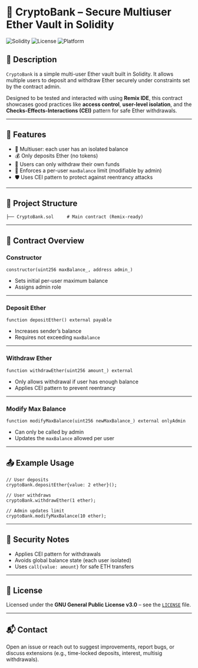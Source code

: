 # 🏦 CryptoBank – Secure Multiuser Ether Vault in Solidity

![Solidity](https://img.shields.io/badge/Solidity-0.8.24-blue?style=flat&logo=solidity)
![License](https://img.shields.io/badge/License-GPL--3.0-green?style=flat)
![Platform](https://img.shields.io/badge/Platform-Remix-blueviolet)

## 📌 Description

`CryptoBank` is a simple multi-user Ether vault built in Solidity. It allows multiple users to deposit and withdraw Ether securely under constraints set by the contract admin.

Designed to be tested and interacted with using **Remix IDE**, this contract showcases good practices like **access control**, **user-level isolation**, and the **Checks-Effects-Interactions (CEI)** pattern for safe Ether withdrawals.

---

## 🧱 Features

- 👥 Multiuser: each user has an isolated balance
- 💰 Only deposits Ether (no tokens)
- 🔐 Users can only withdraw their own funds
- 🧱 Enforces a per-user `maxBalance` limit (modifiable by admin)
- 🛡️ Uses CEI pattern to protect against reentrancy attacks

---

## 📁 Project Structure

```
├── CryptoBank.sol     # Main contract (Remix-ready)
```

---

## 🧪 Contract Overview

### Constructor

```solidity
constructor(uint256 maxBalance_, address admin_)
```

- Sets initial per-user maximum balance
- Assigns admin role

---

### Deposit Ether

```solidity
function depositEther() external payable
```

- Increases sender’s balance
- Requires not exceeding `maxBalance`

---

### Withdraw Ether

```solidity
function withdrawEther(uint256 amount_) external
```

- Only allows withdrawal if user has enough balance
- Applies CEI pattern to prevent reentrancy

---

### Modify Max Balance

```solidity
function modifyMaxBalance(uint256 newMaxBalance_) external onlyAdmin
```

- Can only be called by admin
- Updates the `maxBalance` allowed per user

---

## 📤 Example Usage

```solidity
// User deposits
cryptoBank.depositEther{value: 2 ether}();

// User withdraws
cryptoBank.withdrawEther(1 ether);

// Admin updates limit
cryptoBank.modifyMaxBalance(10 ether);
```

---

## 🔐 Security Notes

- Applies CEI pattern for withdrawals
- Avoids global balance state (each user isolated)
- Uses `call{value: amount}` for safe ETH transfers

---

## 📄 License

Licensed under the **GNU General Public License v3.0** – see the [`LICENSE`](./LICENSE) file.

---

## 📬 Contact

Open an issue or reach out to suggest improvements, report bugs, or discuss extensions (e.g., time-locked deposits, interest, multisig withdrawals).
